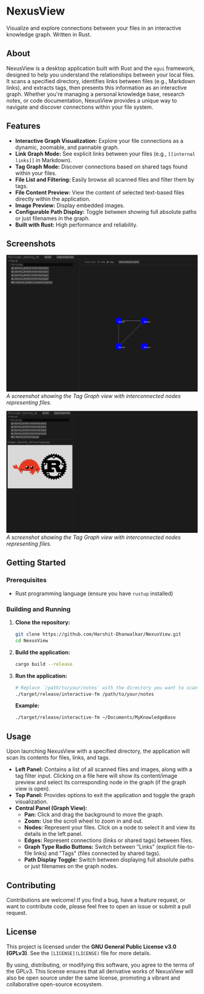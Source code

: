 # NexusView

Visualize and explore connections between your files in an interactive knowledge graph. Written in Rust.

## About

NexusView is a desktop application built with Rust and the `egui` framework, designed to help you understand the relationships between your local files. It scans a specified directory, identifies links between files (e.g., Markdown links), and extracts tags, then presents this information as an interactive graph. Whether you're managing a personal knowledge base, research notes, or code documentation, NexusView provides a unique way to navigate and discover connections within your file system.

## Features

- **Interactive Graph Visualization:** Explore your file connections as a dynamic, zoomable, and pannable graph.
- **Link Graph Mode:** See explicit links between your files (e.g., `[[internal links]]` in Markdown).
- **Tag Graph Mode:** Discover connections based on shared tags found within your files.
- **File List and Filtering:** Easily browse all scanned files and filter them by tags.
- **File Content Preview:** View the content of selected text-based files directly within the application.
- **Image Preview:** Display embedded images.
- **Configurable Path Display:** Toggle between showing full absolute paths or just filenames in the graph.
- **Built with Rust:** High performance and reliability.

## Screenshots

![Screenshot of Tag Graph View](assets/tag-graph-veiw.png)
_A screenshot showing the Tag Graph view with interconnected nodes representing files._

![Screenshot of image preiew](assets/image-preview.png)
_A screenshot showing the Tag Graph view with interconnected nodes representing files._

## Getting Started

### Prerequisites

- Rust programming language (ensure you have `rustup` installed)

### Building and Running

1.  **Clone the repository:**
    ```bash
    git clone https://github.com/Harshit-Dhanwalkar/NexusView.git
    cd NexusView
    ```
2.  **Build the application:**
    ```bash
    cargo build --release
    ```
3.  **Run the application:**

    ```bash
    # Replace `/path/to/your/notes` with the directory you want to scan
    ./target/release/interactive-fm /path/to/your/notes
    ```

    **Example:**

    ```bash
    ./target/release/interactive-fm ~/Documents/MyKnowledgeBase
    ```

## Usage

Upon launching NexusView with a specified directory, the application will scan its contents for files, links, and tags.

- **Left Panel:** Contains a list of all scanned files and images, along with a tag filter input. Clicking on a file here will show its content/image preview and select its corresponding node in the graph (if the graph view is open).
- **Top Panel:** Provides options to exit the application and toggle the graph visualization.
- **Central Panel (Graph View):**
  - **Pan:** Click and drag the background to move the graph.
  - **Zoom:** Use the scroll wheel to zoom in and out.
  - **Nodes:** Represent your files. Click on a node to select it and view its details in the left panel.
  - **Edges:** Represent connections (links or shared tags) between files.
  - **Graph Type Radio Buttons:** Switch between "Links" (explicit file-to-file links) and "Tags" (files connected by shared tags).
  - **Path Display Toggle:** Switch between displaying full absolute paths or just filenames on the graph nodes.

## Contributing

Contributions are welcome! If you find a bug, have a feature request, or want to contribute code, please feel free to open an issue or submit a pull request.

## License

This project is licensed under the **GNU General Public License v3.0 (GPLv3)**. See the `[LICENSE](LICENSE)` file for more details.

By using, distributing, or modifying this software, you agree to the terms of the GPLv3. This license ensures that all derivative works of NexusView will also be open source under the same license, promoting a vibrant and collaborative open-source ecosystem.
